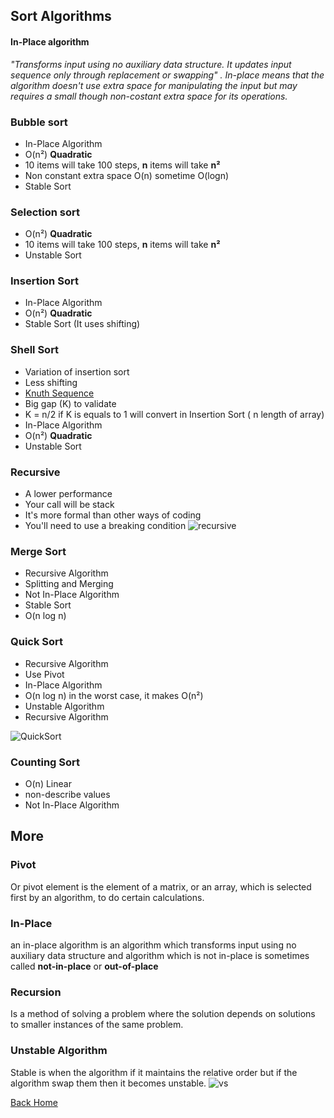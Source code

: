## Sort Algorithms
#### In-Place algorithm
_"Transforms input using no auxiliary data structure. It updates input sequence only through replacement or swapping"
. In-place means that the algorithm doesn't use extra space for manipulating the input but may requires a small though non-costant extra space for its operations._

### Bubble sort

- In-Place Algorithm
- O(n²) **Quadratic**
- 10 items will take 100 steps, **n** items will take **n²**
- Non constant extra space O(n) sometime O(logn)
- Stable Sort

### Selection sort

- O(n²) **Quadratic**
- 10 items will take 100 steps, **n** items will take **n²**
- Unstable Sort

### Insertion Sort

- In-Place Algorithm
- O(n²) **Quadratic**
- Stable Sort (It uses shifting)

### Shell Sort

- Variation of insertion sort
- Less shifting
- [Knuth Sequence](https://en.wikipedia.org/wiki/Shellsort#Gap_sequences) 
- Big gap (K) to validate
- K = n/2 if K is equals to  1 will convert in Insertion Sort ( n length of array)
- In-Place Algorithm
- O(n²) **Quadratic**
- Unstable Sort

### Recursive
- A lower performance   
- Your call will be stack
- It's more formal than other ways of coding
- You'll need to use a breaking condition
![recursive](http://www.algolist.net/img/recursion.png)

### Merge Sort
- Recursive Algorithm
- Splitting and Merging
- Not In-Place Algorithm
- Stable Sort
- O(n log n)

### Quick Sort
- Recursive Algorithm
- Use Pivot
- In-Place Algorithm
- O(n log n) in the worst case, it makes O(n²)
- Unstable Algorithm
- Recursive Algorithm

![QuickSort](https://upload.wikimedia.org/wikipedia/commons/6/6a/Sorting_quicksort_anim.gif)


### Counting Sort
- O(n) Linear
- non-describe values
- Not In-Place Algorithm

## More
### Pivot
Or pivot element is the element of a matrix, or an array, which is selected first by an algorithm, to do certain calculations.
### In-Place
an in-place algorithm is an algorithm which transforms input using no auxiliary data structure and algorithm which is not in-place is sometimes called **not-in-place** or **out-of-place**
### Recursion
Is a method of solving a problem where the solution depends on solutions to smaller instances of the same problem.
### Unstable Algorithm
Stable is when the algorithm  if it maintains the relative order but if the algorithm swap them then it becomes unstable. 
![vs](https://qph.fs.quoracdn.net/main-qimg-68f8693fb296255feb9d8c457ca73c9d "Comparison")


[Back Home](../../README.md)

